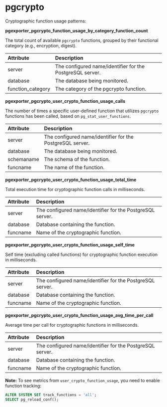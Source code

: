 # pgcrypto


Cryptographic function usage patterns:

**pgexporter_pgcrypto_function_usage_by_category_function_count**

The total count of available `pgcrypto` functions, grouped by their functional category (e.g., encryption, digest).

| Attribute | Description |
| :-------- | :---------- |
| server | The configured name/identifier for the PostgreSQL server. |
| database | The database being monitored. |
| function_category | The category of the pgcrypto function. |

**pgexporter_pgcrypto_user_crypto_function_usage_calls**

The number of times a specific user-defined function that utilizes `pgcrypto` functions has been called, based on `pg_stat_user_functions`.

| Attribute | Description |
| :-------- | :---------- |
| server | The configured name/identifier for the PostgreSQL server. |
| database | The database being monitored. |
| schemaname | The schema of the function. |
| funcname | The name of the function. |

**pgexporter_pgcrypto_user_crypto_function_usage_total_time**

Total execution time for cryptographic function calls in milliseconds.

| Attribute | Description |
| :-------- | :---------- |
| server | The configured name/identifier for the PostgreSQL server. |
| database | Database containing the function. |
| funcname | Name of the cryptographic function. |

**pgexporter_pgcrypto_user_crypto_function_usage_self_time**

Self time (excluding called functions) for cryptographic function execution in milliseconds.

| Attribute | Description |
| :-------- | :---------- |
| server | The configured name/identifier for the PostgreSQL server. |
| database | Database containing the function. |
| funcname | Name of the cryptographic function. |

**pgexporter_pgcrypto_user_crypto_function_usage_avg_time_per_call**

Average time per call for cryptographic functions in milliseconds.

| Attribute | Description |
| :-------- | :---------- |
| server | The configured name/identifier for the PostgreSQL server. |
| database | Database containing the function. |
| funcname | Name of the cryptographic function. |

**Note:** To see metrics from `user_crypto_function_usage`, you need to enable function tracking:
```sql
ALTER SYSTEM SET track_functions = 'all';
SELECT pg_reload_conf();
```